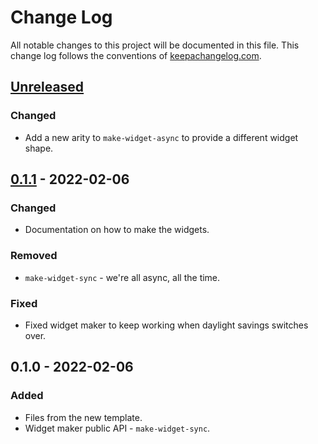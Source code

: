 # Change Log
All notable changes to this project will be documented in this file. This change log follows the conventions of [keepachangelog.com](http://keepachangelog.com/).

## [Unreleased]
### Changed
- Add a new arity to `make-widget-async` to provide a different widget shape.

## [0.1.1] - 2022-02-06
### Changed
- Documentation on how to make the widgets.

### Removed
- `make-widget-sync` - we're all async, all the time.

### Fixed
- Fixed widget maker to keep working when daylight savings switches over.

## 0.1.0 - 2022-02-06
### Added
- Files from the new template.
- Widget maker public API - `make-widget-sync`.

[Unreleased]: https://github.com/your-name/funcoes-primeira-ordem/compare/0.1.1...HEAD
[0.1.1]: https://github.com/your-name/funcoes-primeira-ordem/compare/0.1.0...0.1.1
